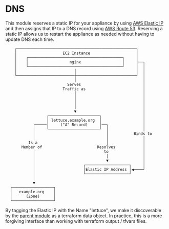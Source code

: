 # DNS
This module reserves a static IP for your appliance by using [AWS Elastic IP][1]
and then assigns that IP to a DNS record using [AWS Route 53][2]. Reserving a
static IP allows us to restart the appliance as needed without having to update
DNS each time.

```
    ┌────────────────────────────────────────────────────┐       
    │                    EC2 Instance                    │       
    │    ┌─────────────────────────────────────────┐     │       
    │    │                  nginx                  │     │──┐    
    │    └─────────────────────────────────────────┘     │  │    
    │                         │                          │  │    
    └─────────────────────────┼──────────────────────────┘  │    
                              │                             │    
                           Serves                           │    
                         Traffic as                         │    
                              │                             │    
                              │                             │    
                              │                             │    
                              │                             │    
                              ▼                             │    
                  ┌──────────────────────┐                  │    
                  │ lettuce.example.org  │                  │    
            ┌─────│     ("A" Record)     │──┐               │    
            │     └──────────────────────┘  │               │    
            │                               │           Binds to 
            │                               │               │    
          Is a                              │               │    
       Member of                        Resolves            │    
            │                              to               │    
            │                               │               │    
            │                               ▼               │    
            │                     ┌───────────────────┐     │    
            │                     │Elastic IP Address │◀────┘    
            │                     └───────────────────┘          
            │                                                    
            ▼                                                    
  ┌──────────────────┐                                           
  │   example.org    │                                           
  │      (Zone)      │                                           
  └──────────────────┘                                           
```

By tagging the Elastic IP with the Name "lettuce", we make it discoverable by
the [parent module](../) as a terraform data object. In practice, this is a more
forgiving interface than working with terraform output / tfvars files.

[1]: https://docs.aws.amazon.com/AWSEC2/latest/UserGuide/elastic-ip-addresses-eip.html
[2]: https://aws.amazon.com/route53/
